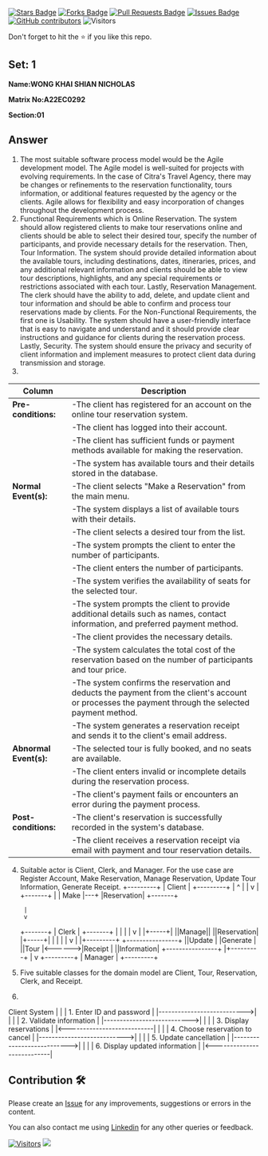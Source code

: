 <a href="https://github.com/drshahizan/learn-php/stargazers"><img src="https://img.shields.io/github/stars/drshahizan/learn-php" alt="Stars Badge"/></a>
<a href="https://github.com/drshahizan/learn-php/network/members"><img src="https://img.shields.io/github/forks/drshahizan/learn-php" alt="Forks Badge"/></a>
<a href="https://github.com/drshahizan/learn-php/pulls"><img src="https://img.shields.io/github/issues-pr/drshahizan/learn-php" alt="Pull Requests Badge"/></a>
<a href="https://github.com/drshahizan/learn-php/issues"><img src="https://img.shields.io/github/issues/drshahizan/learn-php" alt="Issues Badge"/></a>
<a href="https://github.com/drshahizan/learn-php/graphs/contributors"><img alt="GitHub contributors" src="https://img.shields.io/github/contributors/drshahizan/learn-php?color=2b9348"></a>
![Visitors](https://api.visitorbadge.io/api/visitors?path=https%3A%2F%2Fgithub.com%2Fdrshahizan%2Fsoftware-engineering&labelColor=%23d9e3f0&countColor=%23697689&style=flat)

Don't forget to hit the :star: if you like this repo.

## Set: 1

**Name:WONG KHAI SHIAN NICHOLAS** 

**Matrix No:A22EC0292**

**Section:01**

## Answer
1.  The most suitable software process model would be the Agile development model. The Agile model is well-suited for projects with evolving requirements. In the case of Citra's Travel Agency, there may be changes or refinements to the reservation functionality, tours information, or additional features requested by the agency or the clients. Agile allows for flexibility and easy incorporation of changes throughout the development process.
2.  Functional Requirements which is Online Reservation. The system should allow registered clients to make tour reservations online and clients should be able to select their desired tour, specify the number of participants, and provide necessary details for the reservation. Then, Tour Information. The system should provide detailed information about the available tours, including destinations, dates, itineraries, prices, and any additional relevant information and clients should be able to view tour descriptions, highlights, and any special requirements or restrictions associated with each tour. Lastly, Reservation Management. The clerk should have the ability to add, delete, and update client and tour information and should be able to confirm and process tour reservations made by clients. For the Non-Functional Requirements, the first one is Usability. The system should have a user-friendly interface that is easy to navigate and understand and it should provide clear instructions and guidance for clients during the reservation process. Lastly, Security. The system should ensure the privacy and security of client information and implement measures to protect client data during transmission and storage.
3.
| Column | Description |
|-----------------------------|----------------------------------|
| **Pre-conditions:**         |-The client has registered for an account on the online tour reservation system.|
|        |-The client has logged into their account.|
|        |-The client has sufficient funds or payment methods available for making the reservation.|
|        |-The system has available tours and their details stored in the database.|
| **Normal Event(s):**        |-The client selects "Make a Reservation" from the main menu.|
|                             |-The system displays a list of available tours with their details.  |
|                             |-The client selects a desired tour from the list.  |
|                             |-The system prompts the client to enter the number of participants.  |
|                             |-The client enters the number of participants.  |
|                             |-The system verifies the availability of seats for the selected tour.  |
|                             |-The system prompts the client to provide additional details such as names, contact information, and preferred payment method.  |
|                             |-The client provides the necessary details.  |
|                             |-The system calculates the total cost of the reservation based on the number of participants and tour price.  |
|                             |-The system confirms the reservation and deducts the payment from the client's account or processes the payment through the selected payment method.  |
|                             |-The system generates a reservation receipt and sends it to the client's email address.  |
| **Abnormal Event(s):**      |-The selected tour is fully booked, and no seats are available.  |
|                             |-The client enters invalid or incomplete details during the reservation process.  |
|                             |-The client's payment fails or encounters an error during the payment process.  |                             
| **Post-conditions:**        |-The client's reservation is successfully recorded in the system's database.  |
|                             |-The client receives a reservation receipt via email with payment and tour reservation details.  |
4.  Suitable actor is Client, Clerk, and Manager. For the use case are Register Account, Make Reservation, Manage Reservation, Update Tour Information, Generate Receipt.
        +---------+
        |  Client |
        +---------+
           |     ^
           |     |
           v     |
     +-------+   |
     |  Make |---+
     |Reservation|
     +-------+

         |
         v

     +-------+
     |  Clerk |
     +-------+
     |   |   |
     |   v   |
     |+-----+|
     ||Manage||
     ||Reservation|
     |+-----+|
     |   |   |
     |   v   |
     |+---------+        +----------------+
     ||Update |        |Generate   |
     ||Tour   |<------>|Receipt     |
     ||Information|        +----------------+
     |+---------+
         |
         v
     +---------+
     | Manager |
     +---------+
5. Five suitable  classes for the domain model are Client, Tour, Reservation, Clerk, and Receipt.

6. 
Client       System
   |             |
   |   1. Enter ID and password   |
   |--------------------------->|
   |             |
   |   2. Validate information   |
   |--------------------------->|
   |             |
   |    3. Display reservations  |
   |<---------------------------|
   |             |
   |   4. Choose reservation to cancel   |
   |--------------------------->|
   |             |
   |      5. Update cancellation     |
   |--------------------------->|
   |             |
   |    6. Display updated information  |
   |<---------------------------|

## Contribution 🛠️
Please create an [Issue](https://github.com/drshahizan/learn-php/issues) for any improvements, suggestions or errors in the content.

You can also contact me using [Linkedin](https://www.linkedin.com/in/drshahizan/) for any other queries or feedback.

[![Visitors](https://api.visitorbadge.io/api/visitors?path=https%3A%2F%2Fgithub.com%2Fdrshahizan&labelColor=%23697689&countColor=%23555555&style=plastic)](https://visitorbadge.io/status?path=https%3A%2F%2Fgithub.com%2Fdrshahizan)
![](https://hit.yhype.me/github/profile?user_id=81284918)


